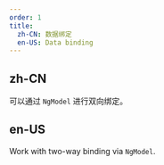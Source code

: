 ```yaml
---
order: 1
title:
  zh-CN: 数据绑定
  en-US: Data binding
---
```


## zh-CN

可以通过 `NgModel` 进行双向绑定。

## en-US

Work with two-way binding via `NgModel`.
